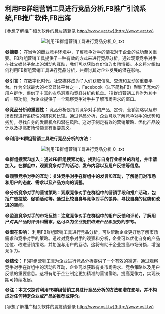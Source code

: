 ## **利用FB群组营销工具进行竞品分析,FB推广引流系统,FB推广软件,FB出海**

[😍想了解推广相关软件的朋友请登录 http://www.vst.tw](http://www.vst.tw)

 <center><img src="https://vst.tw/MP4/tuiguang/png/5.png" alt="利用FB群组营销工具进行竞品分析_0_.txt"></center>

**😄摘要：**
在当今的商业竞争环境中，了解竞争对手的情况对于企业的成功至关重要。FB群组营销工具提供了一种有效的方式来进行竞品分析，通过观察竞争对手在社交媒体平台上的活动和互动，我们可以获取有价值的市场情报。本文将介绍如何利用FB群组营销工具进行竞品分析，并探讨其对企业发展的潜在影响。

**😄引言：**
在数字化时代，社交媒体成为了人们获取信息、交流和互动的重要平台。作为全球最大的社交媒体平台之一，Facebook（以下简称FB）聚集了庞大的用户群体，提供了丰富的市场洞察和竞品分析的机会。FB群组营销工具作为其中的一项功能，为企业提供了一个观察竞争对手并了解市场需求的窗口。

**😄竞品分析的重要性：**
竞品分析是指对竞争对手的产品、定价、营销策略以及市场表现进行系统性的研究和比较。通过竞品分析，企业可以了解竞争对手的优势和劣势，寻找自身的发展机会和潜在风险。这对于制定有效的营销策略、优化产品设计以及提高市场份额具有重要意义。

**😄利用FB群组营销工具进行竞品分析的方法：**

 <center><img src="https://vst.tw/MP4/tuiguang/png/7.png" alt="利用FB群组营销工具进行竞品分析_0_.txt"></center>

**😄群组搜索和加入：通过FB群组搜索功能，找到与自身行业相关的群组，并申请加入。在群组中，观察竞争对手的活动、发布内容以及用户反馈等信息。**

**😄观察竞争对手的互动：关注竞争对手在群组中的发言和互动，了解他们对市场和用户的态度、需求以及产品方向的调整。**

**😄分析竞争对手的营销策略：观察竞争对手在群组中的营销手段和推广活动，包括广告投放、促销活动等。通过比较自身与竞争对手的差异，寻找自身的优势和改进的空间。**

**😄监测竞争对手的市场反馈：注意竞争对手在群组中的用户反馈和评论，了解用户对其产品的评价和需求。这可以为企业提供改进产品和服务的参考。**

**😄潜在影响：**
利用FB群组营销工具进行竞品分析，可以帮助企业更好地了解市场需求和竞争对手的策略。通过对竞争对手的观察和分析，企业可以优化自身的产品定位、改进营销策略，并加强与用户的互动。这将有助于企业提高市场份额，增强竞争力。

**😄结论：**
FB群组营销工具为企业进行竞品分析提供了一个有效的渠道。通过观察竞争对手在群组中的活动和互动，企业可以获取有关市场需求、竞争策略以及用户反馈的重要信息。这将有助于企业制定更加精准的营销策略，提高竞争力，实现长期可持续发展。

**😄注：本文仅探讨利用FB群组营销工具进行竞品分析的方法和潜在影响，并不构成对任何特定企业或产品的推荐或评价。**

[😍想了解推广相关软件的朋友请登录 http://www.vst.tw](http://www.vst.tw)



